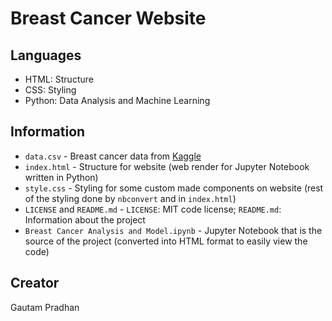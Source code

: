 # Breast Cancer Website

## Languages

* HTML: Structure
* CSS: Styling
* Python: Data Analysis and Machine Learning

## Information

* `data.csv` - Breast cancer data from [Kaggle](https://www.kaggle.com/uciml/breast-cancer-wisconsin-data)
* `index.html` - Structure for website (web render for Jupyter Notebook written in Python)
* `style.css` - Styling for some custom made components on website (rest of the styling done by `nbconvert` and in `index.html`)
* `LICENSE` and `README.md` - `LICENSE`: MIT code license; `README.md`: Information about the project
* `Breast Cancer Analysis and Model.ipynb` - Jupyter Notebook that is the source of the project (converted into HTML format to easily view the code)

## Creator

Gautam Pradhan
